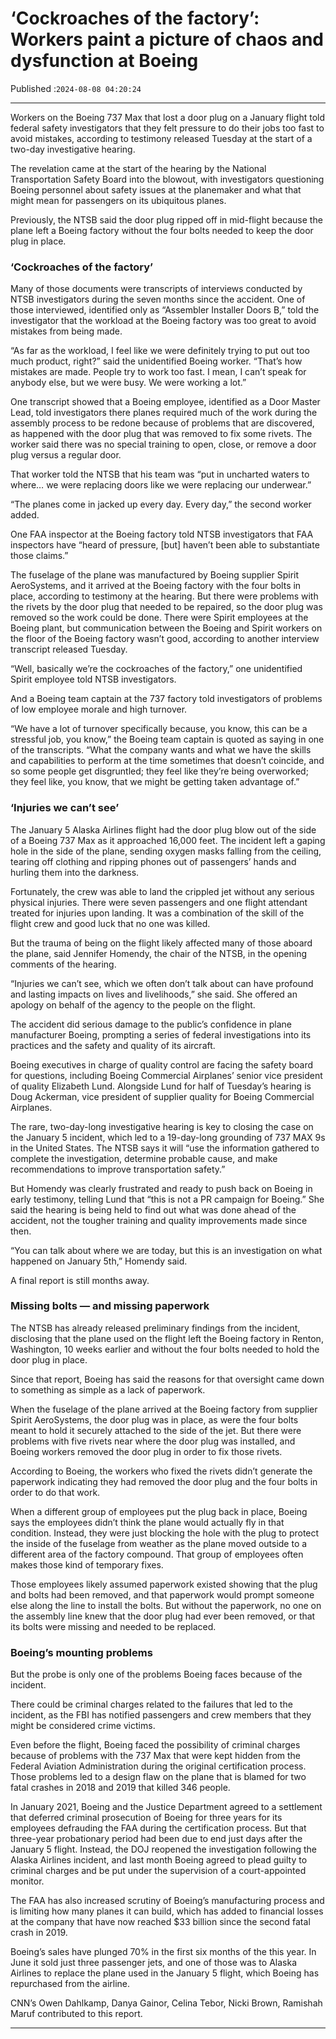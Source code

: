 # ‘Cockroaches of the factory’: Workers paint a picture of chaos and dysfunction at Boeing

Published :`2024-08-08 04:20:24`

---

Workers on the Boeing 737 Max that lost a door plug on a January flight told federal safety investigators that they felt pressure to do their jobs too fast to avoid mistakes, according to testimony released Tuesday at the start of a two-day investigative hearing.

The revelation came at the start of the hearing by the National Transportation Safety Board into the blowout, with investigators questioning Boeing personnel about safety issues at the planemaker and what that might mean for passengers on its ubiquitous planes.

Previously, the NTSB said the door plug ripped off in mid-flight because the plane left a Boeing factory without the four bolts needed to keep the door plug in place.

### ‘Cockroaches of the factory’

Many of those documents were transcripts of interviews conducted by NTSB investigators during the seven months since the accident. One of those interviewed, identified only as “Assembler Installer Doors B,” told the investigator that the workload at the Boeing factory was too great to avoid mistakes from being made.

“As far as the workload, I feel like we were definitely trying to put out too much product, right?” said the unidentified Boeing worker. “That’s how mistakes are made. People try to work too fast. I mean, I can’t speak for anybody else, but we were busy. We were working a lot.”

One transcript showed that a Boeing employee, identified as a Door Master Lead, told investigators there planes required much of the work during the assembly process to be redone because of problems that are discovered, as happened with the door plug that was removed to fix some rivets. The worker said there was no special training to open, close, or remove a door plug versus a regular door.

That worker told the NTSB that his team was “put in uncharted waters to where… we were replacing doors like we were replacing our underwear.”

“The planes come in jacked up every day. Every day,” the second worker added.

One FAA inspector at the Boeing factory told NTSB investigators that FAA inspectors have “heard of pressure, [but] haven’t been able to substantiate those claims.”

The fuselage of the plane was manufactured by Boeing supplier Spirit AeroSystems, and it arrived at the Boeing factory with the four bolts in place, according to testimony at the hearing. But there were problems with the rivets by the door plug that needed to be repaired, so the door plug was removed so the work could be done. There were Spirit employees at the Boeing plant, but communication between the Boeing and Spirit workers on the floor of the Boeing factory wasn’t good, according to another interview transcript released Tuesday.

“Well, basically we’re the cockroaches of the factory,” one unidentified Spirit employee told NTSB investigators.

And a Boeing team captain at the 737 factory told investigators of problems of low employee morale and high turnover.

“We have a lot of turnover specifically because, you know, this can be a stressful job, you know,” the Boeing team captain is quoted as saying in one of the transcripts. “What the company wants and what we have the skills and capabilities to perform at the time sometimes that doesn’t coincide, and so some people get disgruntled; they feel like they’re being overworked; they feel like, you know, that we might be getting taken advantage of.”

### ‘Injuries we can’t see’

The January 5 Alaska Airlines flight had the door plug blow out of the side of a Boeing 737 Max as it approached 16,000 feet. The incident left a gaping hole in the side of the plane, sending oxygen masks falling from the ceiling, tearing off clothing and ripping phones out of passengers’ hands and hurling them into the darkness.

Fortunately, the crew was able to land the crippled jet without any serious physical injuries. There were seven passengers and one flight attendant treated for injuries upon landing. It was a combination of the skill of the flight crew and good luck that no one was killed.

But the trauma of being on the flight likely affected many of those aboard the plane, said Jennifer Homendy, the chair of the NTSB, in the opening comments of the hearing.

“Injuries we can’t see, which we often don’t talk about can have profound and lasting impacts on lives and livelihoods,” she said. She offered an apology on behalf of the agency to the people on the flight.

The accident did serious damage to the public’s confidence in plane manufacturer Boeing, prompting a series of federal investigations into its practices and the safety and quality of its aircraft.

Boeing executives in charge of quality control are facing the safety board for questions, including Boeing Commercial Airplanes’ senior vice president of quality Elizabeth Lund. Alongside Lund for half of Tuesday’s hearing is Doug Ackerman, vice president of supplier quality for Boeing Commercial Airplanes.

The rare, two-day-long investigative hearing is key to closing the case on the January 5 incident, which led to a 19-day-long grounding of 737 MAX 9s in the United States. The NTSB says it will “use the information gathered to complete the investigation, determine probable cause, and make recommendations to improve transportation safety.”

But Homendy was clearly frustrated and ready to push back on Boeing in early testimony, telling Lund that “this is not a PR campaign for Boeing.” She said the hearing is being held to find out what was done ahead of the accident, not the tougher training and quality improvements made since then.

“You can talk about where we are today, but this is an investigation on what happened on January 5th,” Homendy said.

A final report is still months away.

### Missing bolts — and missing paperwork

The NTSB has already released preliminary findings from the incident, disclosing that the plane used on the flight left the Boeing factory in Renton, Washington, 10 weeks earlier and without the four bolts needed to hold the door plug in place.

Since that report, Boeing has said the reasons for that oversight came down to something as simple as a lack of paperwork.

When the fuselage of the plane arrived at the Boeing factory from supplier Spirit AeroSystems, the door plug was in place, as were the four bolts meant to hold it securely attached to the side of the jet. But there were problems with five rivets near where the door plug was installed, and Boeing workers removed the door plug in order to fix those rivets.

According to Boeing, the workers who fixed the rivets didn’t generate the paperwork indicating they had removed the door plug and the four bolts in order to do that work.

When a different group of employees put the plug back in place, Boeing says the employees didn’t think the plane would actually fly in that condition. Instead, they were just blocking the hole with the plug to protect the inside of the fuselage from weather as the plane moved outside to a different area of the factory compound. That group of employees often makes those kind of temporary fixes.

Those employees likely assumed paperwork existed showing that the plug and bolts had been removed, and that paperwork would prompt someone else along the line to install the bolts. But without the paperwork, no one on the assembly line knew that the door plug had ever been removed, or that its bolts were missing and needed to be replaced.

### Boeing’s mounting problems

But the probe is only one of the problems Boeing faces because of the incident.

There could be criminal charges related to the failures that led to the incident, as the FBI has notified passengers and crew members that they might be considered crime victims.

Even before the flight, Boeing faced the possibility of criminal charges because of problems  with the 737 Max that were kept hidden from the Federal Aviation Administration during the original certification process. Those problems led to a design flaw on the plane that is blamed for two fatal crashes in 2018 and 2019 that killed 346 people.

In January 2021, Boeing and the Justice Department agreed to a settlement that deferred criminal prosecution of Boeing for three years for its employees defrauding the FAA during the certification process. But that three-year probationary period had been due to end just days after the January 5 flight. Instead, the DOJ reopened the investigation following the Alaska Airlines incident, and last month Boeing agreed to plead guilty to criminal charges and be put under the supervision of a court-appointed monitor.

The FAA has also increased scrutiny of Boeing’s manufacturing process and is limiting how many planes it can build, which has added to financial losses at the company that have now reached $33 billion since the second fatal crash in 2019.

Boeing’s sales have plunged 70% in the first six months of the this year. In June it sold just three passenger jets, and one of those was to Alaska Airlines to replace the plane used in the January 5 flight, which Boeing has repurchased from the airline.

CNN’s Owen Dahlkamp, Danya Gainor, Celina Tebor, Nicki Brown, Ramishah Maruf contributed to this report.

---

